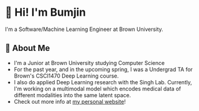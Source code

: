 # 👋 Hi! I'm Bumjin 

I'm a Software/Machine Learning Engineer at Brown University.

## 💬 About Me

* I'm a Junior at Brown University studying Computer Science
* For the past year, and in the upcoming spring, I was a Undergrad TA for Brown's CSCI1470 Deep Learning course. 
* I also do applied Deep Learning research with the Singh Lab. Currently, I'm working on a multimodal model which encodes medical data of different modalities into the same latent space. 
* Check out more info at [my personal website](bumjinjoo.com)!



<!--
**joobumjin/joobumjin** is a ✨ _special_ ✨ repository because its `README.md` (this file) appears on your GitHub profile.

Here are some ideas to get you started:

- 🔭 I’m currently working on ...
- 🌱 I’m currently learning ...
- 👯 I’m looking to collaborate on ...
- 🤔 I’m looking for help with ...
- 💬 Ask me about ...
- 📫 How to reach me: ...
- 😄 Pronouns: ...
- ⚡ Fun fact: ...
-->
